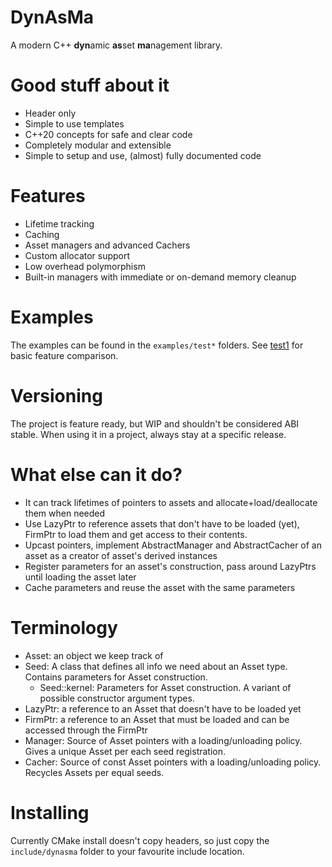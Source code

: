 # DynAsMa
A modern C++ **dyn**amic **as**set **ma**nagement library.

# Good stuff about it
- Header only
- Simple to use templates
- C++20 concepts for safe and clear code
- Completely modular and extensible
- Simple to setup and use, (almost) fully documented code

# Features
- Lifetime tracking
- Caching
- Asset managers and advanced Cachers
- Custom allocator support
- Low overhead polymorphism
- Built-in managers with immediate or on-demand memory cleanup

# Examples
The examples can be found in the `examples/test*` folders.
See [test1](https://github.com/LMauricius/DynAsMa/blob/main/examples/test1/main.cpp) for basic feature comparison.

# Versioning
The project is feature ready, but WIP and shouldn't be considered ABI stable.
When using it in a project, always stay at a specific release.

# What else can it do?
- It can track lifetimes of pointers to assets and allocate+load/deallocate them when needed
- Use LazyPtr to reference assets that don't have to be loaded (yet), FirmPtr to load them and get access to their contents.
- Upcast pointers, implement AbstractManager and AbstractCacher of an asset as a creator of asset's derived instances
- Register parameters for an asset's construction, pass around LazyPtrs until loading the asset later
- Cache parameters and reuse the asset with the same parameters

# Terminology
- Asset: an object we keep track of
- Seed: A class that defines all info we need about an Asset type. Contains parameters for Asset construction.
    - Seed::kernel: Parameters for Asset construction. A variant of possible constructor argument types.
- LazyPtr: a reference to an Asset that doesn't have to be loaded yet
- FirmPtr: a reference to an Asset that must be loaded and can be accessed through the FirmPtr
- Manager: Source of Asset pointers with a loading/unloading policy. Gives a unique Asset per each seed registration.
- Cacher: Source of const Asset pointers with a loading/unloading policy. Recycles Assets per equal seeds.


# Installing
Currently CMake install doesn't copy headers, 
so just copy the `include/dynasma` folder to your favourite include location.